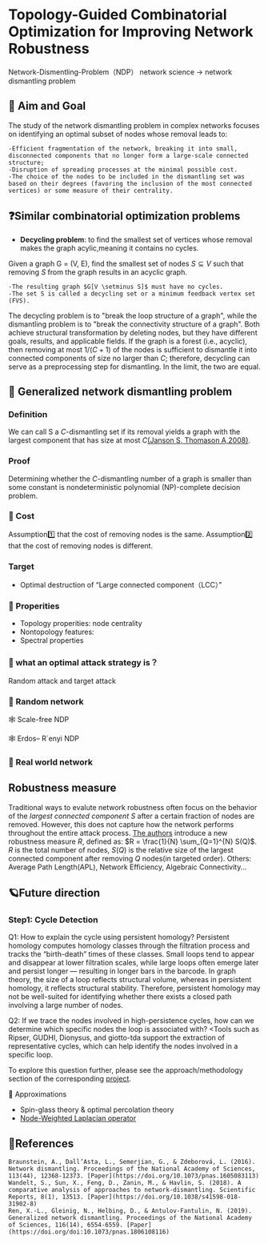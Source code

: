 # Topology-Guided Combinatorial Optimization for Improving Network Robustness
Network-Dismentling-Problem（NDP）
network science -> network dismantling problem

## 🎯 Aim and Goal
The study of the network dismantling problem in complex networks focuses on identifying an optimal subset of nodes whose removal leads to:

	-Efficient fragmentation of the network, breaking it into small, disconnected components that no longer form a large-scale connected structure;
	-Disruption of spreading processes at the minimal possible cost.
	-The choice of the nodes to be included in the dismantling set was based on their degrees (favoring the inclusion of the most connected vertices) or some measure of their centrality.

## ❓Similar combinatorial optimization problems
- **Decycling problem**: to find the smallest set of vertices whose removal makes the graph acylic,meaning it contains no cycles.

Given a graph G = (V, E), find the smallest set of nodes $S \subseteq V$ such that removing $S$ from the graph results in an acyclic graph.

	-The resulting graph $G[V \setminus S]$ must have no cycles.
	-The set S is called a decycling set or a minimum feedback vertex set (FVS).
 
The decycling problem is to "break the loop structure of a graph", while the dismantling problem is to "break the connectivity structure of a graph". Both achieve structural transformation by deleting nodes, but they have different goals, results, and applicable fields. If the graph is a forest (i.e., acyclic), then removing at most $1/(C+1)$ of the nodes is sufficient to dismantle it into connected components of size no larger than $C$; therefore, decycling can serve as a preprocessing step for dismantling. In the limit, the two are equal.

## 🌟 Generalized network dismantling problem
### Definition
We can call S a $C$-dismantling set if its removal yields a graph with the largest component that has size at most $C$[(Janson S, Thomason A,2008)](
https://doi.org/10.48550/arXiv.0709.1787).

### Proof 
Determining whether the $C$-dismantling number of a graph is smaller than some constant is nondeterministic polynomial (NP)-complete decision problem.

### 🌟 Cost

Assumption1️⃣ that the cost of removing nodes is the same.
Assumption2️⃣ that the cost of removing nodes is different.

### Target
- Optimal destruction of “Large connected component（LCC）”

### 🌟 Properities
- Topology properities: node centrality
- Nontopology features:
- Spectral properties

### 🌟 what an optimal attack strategy is？
Random attack and target attack

### 🌟 Random network

🕸️ Scale-free NDP

🕸️ Erdos– R´enyi NDP

### 🌟 Real world network

## Robustness measure 
Traditional ways to evalute network robustness often focus on the behavior of the *largest connected component* $S$ after a certain fraction of nodes are removed. However, this does not capture how the network performs throughout the entire attack process. [The authors](https://doi.org/doi:10.1073/pnas.1009440108) introduce a new robustness measure $R$, defined as:
$R = \frac{1}{N} \sum_{Q=1}^{N} S(Q)$.
$R$ is the total number of nodes, $S(Q)$ is the relative size of the largest connected component after removing $Q$ nodes(in targeted order).
 Others: Average Path Length(APL), Network Efficiency, Algebraic Connectivity...
## 🪐Future direction
### Step1: Cycle Detection

Q1: How to explain the cycle using persistent homology?
Persistent homology computes homology classes through the filtration process and tracks the “birth-death” times of these classes. Small loops tend to appear and disappear at lower filtration scales, while large loops often emerge later and persist longer — resulting in longer bars in the barcode. In graph theory, the size of a loop reflects structural volume, whereas in persistent homology, it reflects structural stability. Therefore, persistent homology may not be well-suited for identifying whether there exists a closed path involving a large number of nodes.

Q2: If we trace the nodes involved in high-persistence cycles, how can we determine which specific nodes the loop is associated with?
<Tools such as Ripser, GUDHI, Dionysus, and giotto-tda support the extraction of representative cycles, which can help identify the nodes involved in a specific loop.

To explore this question further, please see the approach/methodology section of the corresponding [project](https://github.com/Janeyaoo/Topological-Methods-in-Diffusion-Models/blob/main/README.md).

🌟 Approximations
- Spin-glass theory & optimal percolation theory
- [Node-Weighted Laplacian operator](https://www.pnas.org/doi/abs/10.1073/pnas.1806108116)  

## 📖References
	Braunstein, A., Dall’Asta, L., Semerjian, G., & Zdeborová, L. (2016). Network dismantling. Proceedings of the National Academy of Sciences, 113(44), 12368-12373. [Paper](https://doi.org/10.1073/pnas.1605083113)
	Wandelt, S., Sun, X., Feng, D., Zanin, M., & Havlin, S. (2018). A comparative analysis of approaches to network-dismantling. Scientific Reports, 8(1), 13513. [Paper](https://doi.org/10.1038/s41598-018-31902-8) 
	Ren, X.-L., Gleinig, N., Helbing, D., & Antulov-Fantulin, N. (2019). Generalized network dismantling. Proceedings of the National Academy of Sciences, 116(14), 6554-6559. [Paper](https://doi.org/doi:10.1073/pnas.1806108116) 
